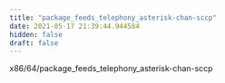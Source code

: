 ```yaml
---
title: "package_feeds_telephony_asterisk-chan-sccp"
date: 2021-05-17 21:39:44.944584
hidden: false
draft: false
---
```


x86/64/package_feeds_telephony_asterisk-chan-sccp

